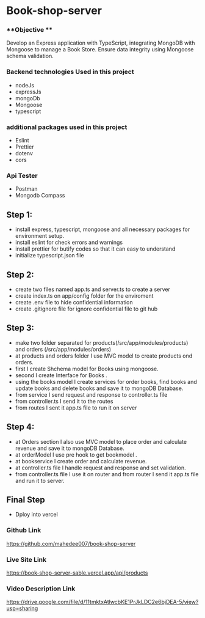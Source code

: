 # Book-shop-server
### **Objective **
Develop an Express application with TypeScript, integrating MongoDB with Mongoose to manage a Book Store. Ensure data integrity using Mongoose schema validation.


### Backend technologies Used in this project
- nodeJs
- expressJs
- mongoDb
- Mongoose
- typescript 

### additional packages used in this project
- Eslint
- Prettier
- dotenv
- cors
### Api Tester
- Postman 
- Mongodb Compass 


## Step 1:
- install express, typescript, mongoose and all necessary packages for environment setup.
- install eslint for check errors and warnings
- install prettier for butify codes so that it can easy to understand
- initialize typescript.json file 
## Step 2:
- create two files named app.ts and server.ts to create a server
- create index.ts on app/config folder for the enviroment 
- create .env file to hide confidential information
- create .gitignore file for ignore confidential file to git hub
## Step 3:
- make two folder separated for products(/src/app/modules/products) and orders (/src/app/modules/orders)
- at products and orders folder I use MVC model to create products ond orders.
- first I create Shchema model for Books using mongoose.
- second I create Interface for Books . 
- using the books model I create services for order books, find books and update books and delete books and save it to mongoDB Database.
- from service I send request and response to controller.ts file 
- from controller.ts I send it to the routes 
- from routes I sent it app.ts file to run it on server 
## Step 4: 
- at Orders section I also use MVC model to place order and calculate revenue and save it to mongoDB Database.
- at orderModel I use pre hook to get bookmodel .
- at bookservice I create order and calculate revenue.
- at controller.ts file I handle request and response and set validation. 
- from controller.ts file I use it on router and from router I send it app.ts file and run it to server.

## Final Step
- Dploy into vercel 


### Github Link 
https://github.com/mahedee007/book-shop-server

### Live Site Link
https://book-shop-server-sable.vercel.app/api/products

### Video Description Link
https://drive.google.com/file/d/11tmktxAtlwcbKE1PrJkLDC2e6bjDEA-5/view?usp=sharing
